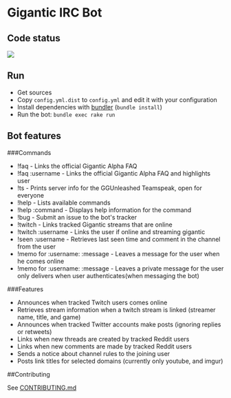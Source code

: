 # Gigantic IRC Bot

## Code status
<a href="https://codeclimate.com/github/Wobbley/gigantic-irc-bot"><img src="https://codeclimate.com/github/Wobbley/gigantic-irc-bot/badges/gpa.svg" /></a>

## Run
* Get sources
* Copy `config.yml.dist` to `config.yml` and edit it with your configuration
* Install dependencies with [bundler](http://bundler.io/) (`bundle install`)
* Run the bot: `bundle exec rake run`

## Bot features

###Commands
* !faq - Links the official Gigantic Alpha FAQ
* !faq :username - Links the official Gigantic Alpha FAQ and highlights user
* !ts - Prints server info for the GGUnleashed Teamspeak, open for everyone
* !help - Lists available commands
* !help :command - Displays help information for the command
* !bug - Submit an issue to the bot's tracker
* !twitch - Links tracked Gigantic streams that are online
* !twitch :username - Links the user if online and streaming gigantic
* !seen :username - Retrieves last seen time and comment in the channel from the user
* !memo for :username: :message - Leaves a message for the user when he comes online
* !memo for :username: :message - Leaves a private message for the user only delivers when user authenticates(when messaging the bot)

###Features
* Announces when tracked Twitch users comes online
* Retrieves stream information when a twitch stream is linked (streamer name, title, and game)
* Announces when tracked Twitter accounts make posts (ignoring replies or retweets)
* Links when new threads are created by tracked Reddit users
* Links when new comments are made by tracked Reddit users
* Sends a notice about channel rules to the joining user
* Posts link titles for selected domains (currently only youtube, and imgur)

##Contributing

See [CONTRIBUTING.md](CONTRIBUTING.md)
